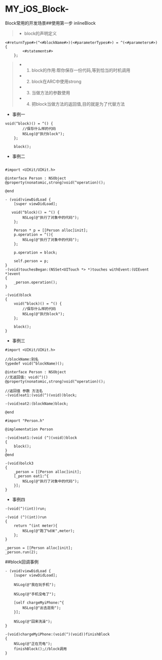 # MY_iOS_Block-
Block常用的开发场景##使用第一步 inlineBlock

>- block的声明定义
```
<#returnType#>(^<#blockName#>)(<#parameterTypes#>) = ^(<#parameters#>) {
        <#statements#>
    };
```
>- 1. block的作用:帮你保存一份代码,等到恰当的时机调用
>- 2. block在ARC中使用strong
>- 3. 当做方法的参数使用
>- 4. 把block当做方法的返回值,目的就是为了代替方法
- 事例一

```
void(^block)() = ^() {
        //保存什么样的代码
        NSLog(@"执行block");
    };
    
    block();
```

- 事例二

```

#import <UIKit/UIKit.h>

@interface Person : NSObject
@property(nonatomic,strong)void(^operation)();

@end
```
```
- (void)viewDidLoad {
    [super viewDidLoad];

   void(^block)() = ^() {
        NSLog(@"执行了对象中的代码");
    };
    
    Person * p = [[Person alloc]init];
    p.operation = ^(){
        NSLog(@"执行了对象中的代码");
    };
    
    p.operation = block;
    
    self.person = p;
}
-(void)touchesBegan:(NSSet<UITouch *> *)touches withEvent:(UIEvent *)event
{
    _person.operation();
}

-(void)block
{
    void(^block)() = ^() {
        //保存什么样的代码
        NSLog(@"执行block");
    };
    
    block();
}
```

- 事例三

```
#import <UIKit/UIKit.h>

//blockName:别名
typedef void(^blockName)();

@interface Person : NSObject
//无返回值: void(^)()
@property(nonatomic,strong)void(^operation)();

//返回值 参数 方法名
-(void)eat1:(void(^)(void))block;

-(void)eat2:(blockName)block;

@end
```

```
#import "Person.h"

@implementation Person

-(void)eat1:(void (^)(void))block
{
    block();
}
@end
```

```
-(void)bolck3
{
    _person = [[Person alloc]init];
    [_person eat1:^{
        NSLog(@"执行了对象中的代码");
    }];
}
```

- 事例四

```
-(void(^)(int))run;
```

```
-(void (^)(int))run
{
    return ^(int meter){
        NSLog(@"跑了%d米",meter);
    };
}
```

```
_person = [[Person alloc]init];
_person.run(2);
```




##block回调事例
```
- (void)viewDidLoad {
    [super viewDidLoad];
    
    NSLog(@"我在玩手机");
    
    NSLog(@"手机没电了");
    
    [self chargeMyiPhone:^{
        NSLog(@"出去逛街");
    }];
    
    NSLog(@"回来洗澡");
}

-(void)chargeMyiPhone:(void(^)(void))finishBlock
{
    NSLog(@"正在充电");
    finishBlock();//block调用
}
